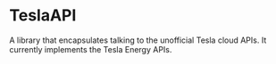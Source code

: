 # TeslaAPI

A library that encapsulates talking to the unofficial Tesla cloud APIs. It currently implements the Tesla Energy APIs.
